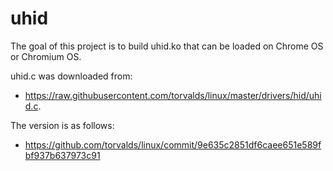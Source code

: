 # uhid

The goal of this project is to build uhid.ko that can be loaded on Chrome OS or Chromium OS.

uhid.c was downloaded from:

- https://raw.githubusercontent.com/torvalds/linux/master/drivers/hid/uhid.c.

The version is as follows:

- https://github.com/torvalds/linux/commit/9e635c2851df6caee651e589fbf937b637973c91
